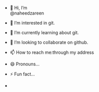 - 👋 Hi, I’m <br>@naheedzareen
- 👀 I’m interested in git.
- 🌱 I’m currently learning about git.
- 💞️ I’m looking to collaborate on github.
- 📫 How to reach me:through my address
- 😄 Pronouns...
- ⚡ Fun fact...

- 

<!---
naheedzareen/naheedzareen is a ✨ special ✨ repository because its `README.md` (this file) appears on your GitHub profile.
You can click the Preview link to take a look at your changes.
--->
